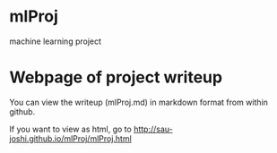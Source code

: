 # mlProj
machine learning project

# Webpage of project writeup

You can view the writeup (mlProj.md) in markdown format from within github.

If you want to view as html, go to <http://sau-joshi.github.io/mlProj/mlProj.html>
